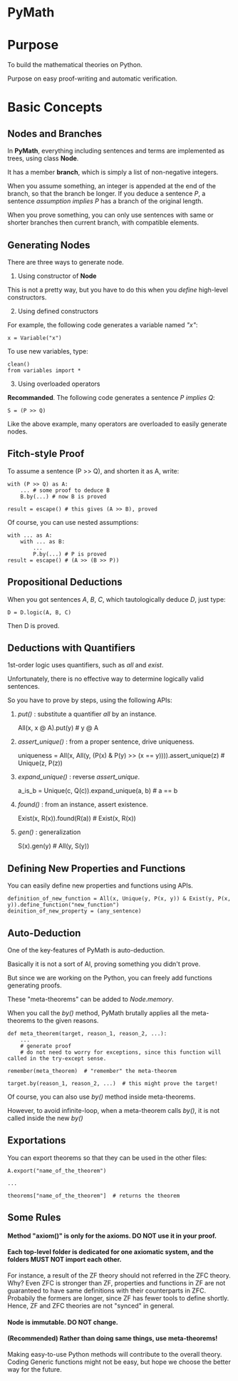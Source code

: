 
PyMath
=======================

# Purpose

To build the mathematical theories on Python.

Purpose on easy proof-writing and automatic verification.


# Basic Concepts

## Nodes and Branches

In **PyMath**, everything including sentences and terms are implemented as trees, using class **Node**.

It has a member **branch**, which is simply a list of non-negative integers.

When you assume something, an integer is appended at the end of the branch, so that the branch be longer.
If you deduce a sentence *P*, a sentence *assumption implies P* has a branch of the original length.

When you prove something, you can only use sentences with same or shorter branches then current branch, with compatible elements.


## Generating Nodes
There are three ways to generate node.

1. Using constructor of **Node**

This is not a pretty way, but you have to do this when you *define* high-level constructors.

2. Using defined constructors

For example, the following code generates a variable named *"x"*:

    x = Variable("x")

To use new variables, type:

    clean()
    from variables import *


3. Using overloaded operators

**Recommanded**. The following code generates a sentence *P implies Q*:

    S = (P >> Q)

Like the above example, many operators are overloaded to easily generate nodes.


## Fitch-style Proof

To assume a sentence (P >> Q), and shorten it as A, write:

    with (P >> Q) as A:
        ... # some proof to deduce B
        B.by(...) # now B is proved

    result = escape() # this gives (A >> B), proved

Of course, you can use nested assumptions:

    with ... as A:
        with ... as B:
            ...
            P.by(...) # P is proved
    result = escape() # (A >> (B >> P))



## Propositional Deductions

When you got sentences *A*, *B*, *C*, which tautologically deduce *D*, just type:

    D = D.logic(A, B, C)

Then D is proved.


## Deductions with Quantifiers

1st-order logic uses quantifiers, such as *all* and *exist*.

Unfortunately, there is no effective way to determine logically valid sentences.

So you have to prove by steps, using the following APIs:


1. *put()* : substitute a quantifier *all* by an instance.

    All(x, x @ A).put(y)   # y @ A

2. *assert_unique()* : from a proper sentence, drive uniqueness.

    uniqueness = All(x, All(y, (P(x) & P(y) >> (x == y)))).assert_unique(z)   # Unique(z, P(z))

3. *expand_unique()* : reverse *assert_unique*.

    a_is_b = Unique(c, Q(c)).expand_unique(a, b)   # a == b

4. *found()* : from an instance, assert existence.

    Exist(x, R(x)).found(R(a))   # Exist(x, R(x))

5. *gen()* : generalization

    S(x).gen(y)   # All(y, S(y))


## Defining New Properties and Functions

You can easily define new properties and functions using APIs.

    definition_of_new_function = All(x, Unique(y, P(x, y)) & Exist(y, P(x, y)).define_function("new_function")
    deinition_of_new_property = (any_sentence)



## Auto-Deduction

One of the key-features of PyMath is auto-deduction.

Basically it is not a sort of AI, proving something you didn't prove.

But since we are working on the Python, you can freely add functions generating proofs.

These "meta-theorems" can be added to *Node.memory*.

When you call the *by()* method, PyMath brutally applies all the meta-theorems to the given reasons.

    def meta_theorem(target, reason_1, reason_2, ...):
        ...
        # generate proof
        # do not need to worry for exceptions, since this function will called in the try-except sense.

    remember(meta_theorem)  # "remember" the meta-theorem

    target.by(reason_1, reason_2, ...)  # this might prove the target!


Of course, you can also use *by()* method inside meta-theorems.

However, to avoid infinite-loop, when a meta-theorem calls *by()*, it is not called inside the new *by()*


## Exportations

You can export theorems so that they can be used in the other files:

    A.export("name_of_the_theorem")

    ...

    theorems["name_of_the_theorem"]  # returns the theorem






## Some Rules

#### Method "axiom()" is only for the axioms. **DO NOT** use it in your proof.

#### Each top-level folder is dedicated for one axiomatic system, and the folders **MUST NOT** import each other.

For instance, a result of the ZF theory should not referred in the ZFC theory. Why? Even ZFC is stronger than ZF, properties and functions in ZF are not guaranteed to have same definitions with their counterparts in ZFC. Probabily the formers are longer, since ZF has fewer tools to define shortly. Hence, ZF and ZFC theories are not "synced" in general.

#### Node is immutable. **DO NOT** change.

#### (Recommended) Rather than doing same things, use meta-theorems!

Making easy-to-use Python methods will contribute to the overall theory. Coding Generic functions might not be easy, but hope we choose the better way for the future.